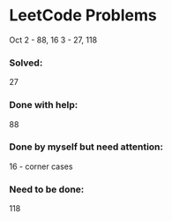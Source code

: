 # LeetCode Problems
Oct
2 - 88, 16
3 - 27, 118 

### Solved:
27

### Done with help:
88

### Done by myself but need attention:
16 - corner cases

### Need to be done:
118